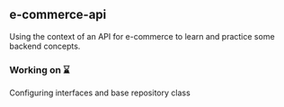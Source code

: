 ## e-commerce-api
Using the context of an API for e-commerce to learn and practice some backend concepts. 

### Working on ⌛
Configuring interfaces and base repository class
